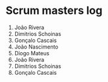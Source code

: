 # Scrum masters log
1. João Rivera
2. Dimitrios Schoinas
3. Gonçalo Cascais
4. João Nascimento
5. Diogo Mateus
6. João Rivera
7. Dimitrios Schoinas
8. Gonçalo Cascais

